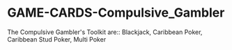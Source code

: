 # GAME-CARDS-Compulsive_Gambler
The Compulsive Gambler's Toolkit are::  Blackjack,  Caribbean Poker,  Caribbean Stud Poker, Multi Poker

